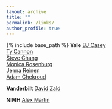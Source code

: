 ```yaml
---
layout: archive
title: ""
permalink: /links/
author_profile: true
---
```


{% include base_path %}
**Yale**
[BJ Casey](http://fablab.yale.edu/)  
[Ty Cannon](http://campuspress.yale.edu/cannonlab/)  
[Steve Chang](https://changlab.yale.edu/gallery/welcome-lab)  
[Monica Rosenburg](http://monicarosenberg.org/)   
[Jenna Reinen](https://scholar.google.com/citations?user=l1Te_8UAAAAJ&hl=en)  
[Adam Chekroud](https://www.springhealth.com/about)  

**Vanderbilt**
[David Zald](http://zaldlab.psy.vanderbilt.edu/)

**NIMH**
[Alex Martin](https://www.nimh.nih.gov/labs-at-nimh/research-areas/clinics-and-labs/lbc/index.shtml)


